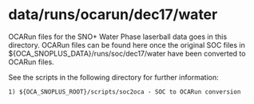 data/runs/ocarun/dec17/water
==========

OCARun files for the SNO+ Water Phase laserball data goes in this directory. OCARun files can be found here once the original SOC files in ${OCA_SNOPLUS_DATA}/runs/soc/dec17/water have been converted to OCARun files.

See the scripts in the following directory for further information:

    1) ${OCA_SNOPLUS_ROOT}/scripts/soc2oca - SOC to OCARun conversion
